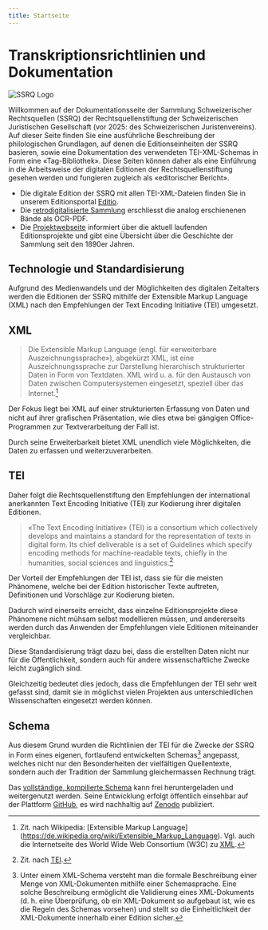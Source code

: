 ```yaml
---
title: Startseite
---
```


# Transkriptionsrichtlinien und Dokumentation

![SSRQ Logo](ssrq-logo.svg)

Willkommen auf der Dokumentationsseite der Sammlung Schweizerischer Rechtsquellen (SSRQ)
der Rechtsquellenstiftung der Schweizerischen Juristischen Gesellschaft (vor 2025: des 
Schweizerischen Juristenvereins).
Auf dieser Seite finden Sie eine ausführliche Beschreibung der philologischen Grundlagen,
auf denen die Editionseinheiten der SSRQ basieren, sowie eine Dokumentation des verwendeten
TEI-XML-Schemas in Form eine «Tag-Bibliothek». Diese Seiten können daher als eine Einführung
in die Arbeitsweise der digitalen Editionen der Rechtsquellenstiftung gesehen werden und
fungieren zugleich als «editorischer Bericht».

- Die digitale Edition der SSRQ mit allen TEI-XML-Dateien finden Sie in unserem Editionsportal
[Editio](https://editio.ssrq-online.ch/).
- Die [retrodigitalisierte Sammlung](https://www.ssrq-sds-fds.ch/online/cantons.html) erschliesst
die analog erschienenen Bände als OCR-PDF.
- Die [Projektwebseite](https://www.ssrq-sds-fds.ch/home/) informiert über die
aktuell laufenden Editionsprojekte und gibt eine Übersicht über die Geschichte der
Sammlung seit den 1890er Jahren.

## Technologie und Standardisierung

Aufgrund des Medienwandels und der Möglichkeiten des digitalen Zeitalters werden die Editionen der
SSRQ mithilfe der Extensible Markup Language (XML) nach den Empfehlungen der Text Encoding
Initiative (TEI) umgesetzt.

## XML

> Die Extensible Markup Language (engl. für «erweiterbare
> Auszeichnungssprache»), abgekürzt XML, ist eine Auszeichnungssprache zur
> Darstellung hierarchisch strukturierter Daten in Form von Textdaten. XML
> wird u. a. für den Austausch von Daten zwischen Computersystemen eingesetzt,
> speziell über das Internet.[^2]

Der Fokus liegt bei XML auf einer strukturierten Erfassung von Daten und nicht
auf ihrer graﬁschen Präsentation, wie dies etwa bei gängigen Office-Programmen zur
Textverarbeitung der Fall ist.

Durch seine Erweiterbarkeit bietet XML unendlich viele Möglichkeiten,
die Daten zu erfassen und weiterzuverarbeiten.

## TEI

Daher folgt die Rechtsquellenstiftung den Empfehlungen der international
anerkannten Text Encoding Initiative (TEI) zur Kodierung ihrer digitalen
Editionen.

> «The Text Encoding Initiative» (TEI) is a consortium which collectively
> develops and maintains a standard for the representation of texts in digital
> form.
> Its chief deliverable is a set of Guidelines which specify encoding methods
> for machine-readable texts, chiefly in the humanities, social sciences and
> linguistics.[^3]

Der Vorteil der Empfehlungen der TEI ist, dass sie für die meisten Phänomene,
welche bei der Edition historischer Texte auftreten, Definitionen und
Vorschläge zur Kodierung bieten.

Dadurch wird einerseits erreicht, dass einzelne Editionsprojekte diese Phänomene
nicht mühsam selbst modellieren müssen, und andererseits werden durch das Anwenden
der Empfehlungen viele Editionen miteinander vergleichbar.

Diese Standardisierung trägt dazu bei, dass die erstellten Daten nicht nur für die
Öffentlichkeit, sondern auch für andere wissenschaftliche Zwecke leicht zugänglich
sind.

Gleichzeitig bedeutet dies jedoch, dass die Empfehlungen der TEI sehr weit
gefasst sind, damit sie in möglichst vielen Projekten aus unterschiedlichen
Wissenschaften eingesetzt werden können.

## Schema

Aus diesem Grund wurden die Richtlinien der TEI für die Zwecke der SSRQ in Form
eines eigenen, fortlaufend entwickelten Schemas[^4] angepasst, welches nicht nur
den Besonderheiten der vielfältigen Quellentexte, sondern auch der Tradition der
Sammlung gleichermassen Rechnung trägt.

Das [vollständige, kompilierte Schema](https://schema.ssrq-sds-fds.ch/latest/TEI_Schema.rng)
kann frei heruntergeladen und weitergenutzt werden. Seine Entwicklung erfolgt öffentlich
einsehbar auf der Plattform [GitHub](https://github.com/SSRQ-SDS-FDS/ssrq-schema), es wird nachhaltig auf
[Zenodo](https://zenodo.org/records/13379935) publiziert.

[^2]:
    Zit. nach Wikipedia: [Extensible Markup Language]
    (https://de.wikipedia.org/wiki/Extensible_Markup_Language).
    Vgl. auch die Internetseite des World Wide Web Consortium (W3C) zu
    [XML](https://www.w3.org/TR/xml/).
[^3]:
    Zit. nach [TEI](http://www.tei-c.org/index.xml).
[^4]:
    Unter einem XML-Schema versteht man die formale Beschreibung einer Menge
    von XML-Dokumenten mithilfe einer Schemasprache. Eine solche Beschreibung
    ermöglicht die Validierung eines XML-Dokuments (d. h. eine Überprüfung, ob
    ein XML-Dokument so aufgebaut ist, wie es die Regeln des Schemas vorsehen)
    und stellt so die Einheitlichkeit der XML-Dokumente innerhalb einer Edition
    sicher.
